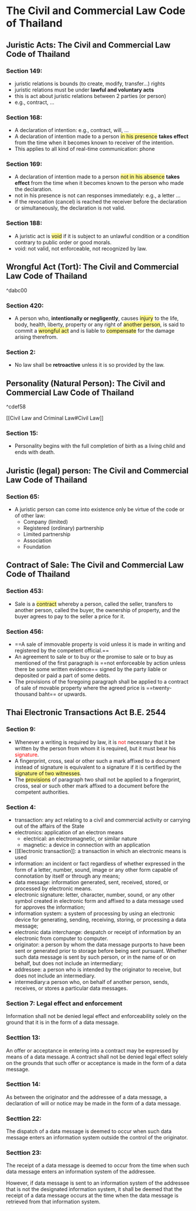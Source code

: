 # The Civil and Commercial Law Code of Thailand
## Juristic Acts: The Civil and Commercial Law Code of Thailand

### Section 149: 

- juristic relations is bounds (to create, modify, transfer…) rights
- juristic relations must be under **lawful and voluntary acts**
- this is act about juristic relations between 2 parties (or person)
- e.g., contract, …

### Section 168: 
- A declaration of intention: e.g., contract, will, …
- A declaration of intention made to a person <span style="background:#fff88f">in his presence</span> **takes effect** from the time when it becomes known to receiver of the intention.
- This applies to all kind of real-time communication: phone


### Section 169: 
- A declaration of intention made to a person <span style="background:#fff88f"> not in his absence</span> **takes effect** from the time when it becomes known to the person who made the declaration.
- not in his presence is not can responses immediately: e.g., a letter …
- if the revocation (cancel) is reached the receiver before the declaration or simultaneously, the declaration is not valid.

### Section 188:
- A juristic act is <span style="background:#fff88f">void</span> if it is subject to an unlawful condition or a condition contrary to public order or good morals.
- void: not valid, not enforceable, not recognized by law.

## Wrongful Act (Tort): The Civil and Commercial Law Code of Thailand

^dabc00

### Section 420:
- A person who, **intentionally or negligently**, causes <span style="background:#fff88f">injury</span> to the life, body, health, liberty, property or any right of <span style="background:#fff88f">another person</span>, is said to commit a <span style="background:#fff88f">wrongful act</span> and is liable to <span style="background:#fff88f">compensate</span> for the damage arising therefrom.
### Section 2:
- No law shall be **retroactive** unless it is so provided by the law.

## Personality (Natural Person): The Civil and Commercial Law Code of Thailand

^cdef58

[[Civil Law and Criminal Law#Civil Law]]
### Section 15:
- Personality begins with the full completion of birth as a living child and ends with death.

## Juristic (legal) person: The Civil and Commercial Law Code of Thailand

### Section 65:
- A juristic person can come into existence only be virtue of the code or of other law:
	- Company (limited)
	- Registered (ordinary) partnership
	- Limited partnership
	- Association
	- Foundation

## Contract of Sale: The Civil and Commercial Law Code of Thailand

### Section 453:
- Sale is a <span style="background:#fff88f">contract</span> whereby a person, called the seller, transfers to another person, called the buyer, the ownership of property, and the buyer agrees to pay to the seller a price for it.

### Section 456:
- ==A sale of immovable property is void unless it is made in writing and registered by the competent official.== 
- An agreement to sale or to buy or the promise to sale or to buy as mentioned of the first paragraph is ==not enforceable by action unless there be some written evidence== signed by the party liable or deposited or paid a part of some debts. 
- The provisions of the foregoing paragraph shall be applied to a contract of sale of movable property where the agreed price is ==twenty-thousand baht== or upwards.

## Thai Electronic Transactions Act B.E. 2544
### Section 9:
- Whenever a writing is required by law, it is <font color="#ff0000">not</font> necessary that it be written by the person from whom it is required, but it must bear his <font color="#ff0000">signature</font>.
- A fingerprint, cross, seal or other such a mark affixed to a document instead of signature is equivalent to a signature if it is certified by the <span style="background:#fff88f">signature of two witnesses</span>. 
- The <span style="background:#fff88f">provisions</span> of paragraph two shall not be applied to a fingerprint, cross, seal or such other mark affixed to a document before the competent authorities.

### Section 4:
- transaction: any act relating to a civil and commercial activity or carrying out of the affairs of the State 
- electronics: application of an electron means
	- electrical: an electromagnetic, or similar nature
	- magnetic: a device in connection with an application
- [[Electronic transaction]]: a transaction in which an electronic means is used
- information: an incident or fact regardless of whether expressed in the form of a letter, number, sound, image or any other form capable of connotation by itself or through any means;
- data message: information generated, sent, received, stored, or processed by electronic means.
- electronic signature: letter, character, number, sound, or any other symbol created in electronic form and affixed to a data message used for approves the information; 
- information system: a system of processing by using an electronic device for generating, sending, receiving, storing, or processing a data message;
- electronic data interchange: despatch or receipt of information by an electronic from computer to computer.
- originator: a person by whom the data message purports to have been sent or generated prior to storage before being sent pursuant. Whether such data message is sent by such person, or in the name of or on behalf, but does not include an intermediary;
- addressee: a person who is intended by the originator to receive, but does not include an intermediary.
- intermediary:a person who, on behalf of another person, sends, receives, or stores a particular data messages.

### Section 7: Legal effect and enforcement
Information shall not be denied legal effect and enforceability solely on the ground that it is in the form of a data message.

### Secttion 13:
An offer or acceptance in entering into a contract may be expressed by means of a data message. A contract shall not be denied legal effect solely on the grounds that such offer or acceptance is made in the form of a data message.

### Secttion 14:
As between the originator and the addressee of a data message, a declaration of will or notice may be made in the form of a data message.

### Secttion 22:
The dispatch of a data message is deemed to occur when such data message enters an information system outside the control of the originator.

### Secttion 23:
The receipt of a data message is deemed to occur from the time when such data message enters an information system of the addressee.

However, if data message is sent to an information system of the addressee that is not the designated information system, it shall be deemed that the receipt of a data message occurs at the time when the data message is retrieved from that information system.